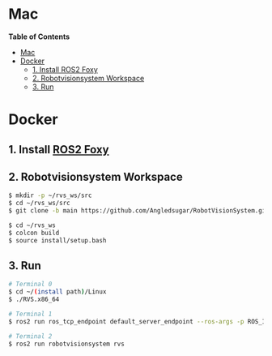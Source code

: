 # Mac

**Table of Contents**
- [Mac](#mac)
- [Docker](#docker)
  - [1. Install ROS2 Foxy](#1-install-ros2-foxy)
  - [2. Robotvisionsystem Workspace](#2-robotvisionsystem-workspace)
  - [3. Run](#3-run)

# Docker
## 1. Install [ROS2 Foxy](https://docs.ros.org/en/foxy/Installation/Ubuntu-Install-Debians.html)
## 2. Robotvisionsystem Workspace
```bash
$ mkdir -p ~/rvs_ws/src
$ cd ~/rvs_ws/src
$ git clone -b main https://github.com/Angledsugar/RobotVisionSystem.git

$ cd ~/rvs_ws
$ colcon build
$ source install/setup.bash
```
## 3. Run
```bash
# Terminal 0
$ cd ~/(install path)/Linux
$ ./RVS.x86_64
```
```bash
# Terminal 1
$ ros2 run ros_tcp_endpoint default_server_endpoint --ros-args -p ROS_IP:=127.0.0.1 -p ROS_TCP_PORT:=10000
```

```bash
# Terminal 2
$ ros2 run robotvisionsystem rvs
```



